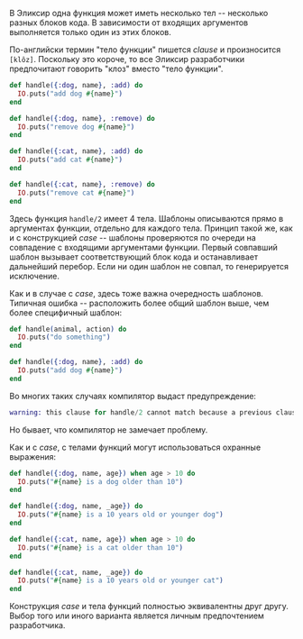 
В Эликсир одна функция может иметь несколько тел -- несколько разных блоков кода. В зависимости от входящих аргументов выполняется только один из этих блоков.

По-английски термин "тело функции" пишется *clause* и произносится `[klôz]`. Поскольку это короче, то все Эликсир разработчики предпочитают говорить "клоз" вместо "тело функции".

```elixir
def handle({:dog, name}, :add) do
  IO.puts("add dog #{name}")
end

def handle({:dog, name}, :remove) do
  IO.puts("remove dog #{name}")
end

def handle({:cat, name}, :add) do
  IO.puts("add cat #{name}")
end

def handle({:cat, name}, :remove) do
  IO.puts("remove cat #{name}")
end
```

Здесь функция `handle/2` имеет 4 тела. Шаблоны описываются прямо в аргументах функции, отдельно для каждого тела. Принцип такой же, как и с конструкцией *case* -- шаблоны проверяются по очереди на совпадение с входящими аргументами функции. Первый совпавший шаблон вызывает соответствующий блок кода и останавливает дальнейший перебор. Если ни один шаблон не совпал, то генерируется исключение.

Как и в случае с *case*, здесь тоже важна очередность шаблонов. Типичная ошибка -- расположить более общий шаблон выше, чем более специфичный шаблон:

```elixir
def handle(animal, action) do
  IO.puts("do something")
end

def handle({:dog, name}, :add) do
  IO.puts("add dog #{name}")
end
```

Во многих таких случаях компилятор выдаст предупреждение:

```elixir
warning: this clause for handle/2 cannot match because a previous clause at line 27 always matches
```

Но бывает, что компилятор не замечает проблему.

Как и с *case*, с телами функций могут использоваться охранные выражения:

```elixir
def handle({:dog, name, age}) when age > 10 do
  IO.puts("#{name} is a dog older than 10")
end

def handle({:dog, name, _age}) do
  IO.puts("#{name} is a 10 years old or younger dog")
end

def handle({:cat, name, age}) when age > 10 do
  IO.puts("#{name} is a cat older than 10")
end

def handle({:cat, name, _age}) do
  IO.puts("#{name} is a 10 years old or younger cat")
end
```

Конструкция *case* и тела функций полностью эквивалентны друг другу. Выбор того или иного варианта является личным предпочтением разработчика.
